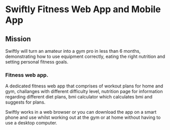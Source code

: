 <!-- Headings -->

# Swiftly Fitness Web App and Mobile App

## Mission

Swiftly will turn an amateur into a gym pro in less than 6 months, demonstrating how to use equipment correctly, 
eating the right nutrition and setting personal fitness goals.   
 
### Fitness web app. 

A dedicated fitness web app that comprises of workout plans for home and gym, challanges with different difficulty level,
nutrition page for information regarding different diet plans, bmi calculator which calculates bmi and suggests for plans. 

Swiftly works in a web browser or you can download the app on a smart phone and use whilst working out at the gym or at home without having to use a desktop computer.

